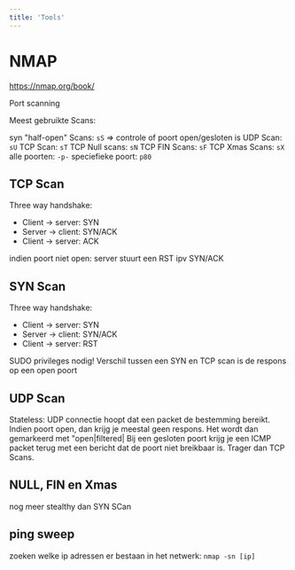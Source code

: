 ```yaml
---
title: 'Tools'
---
```




# NMAP

https://nmap.org/book/

Port scanning

Meest gebruikte Scans:

syn "half-open" Scans: `sS` => controle of poort open/gesloten is
UDP Scan: `sU`
TCP Scan: `sT`
TCP Null scans: `sN`
TCP FIN Scans: `sF`
TCP Xmas Scans: `sX`
alle poorten: `-p-`
speciefieke poort: `p80`

## TCP Scan
Three way handshake:
   - Client -> server: SYN
   - Server -> client: SYN/ACK
   - Client -> server: ACK

indien poort niet open: server stuurt een RST ipv SYN/ACK

## SYN Scan

Three way handshake:
   - Client -> server: SYN
   - Server -> client: SYN/ACK
   - Client -> server: RST

SUDO  privileges nodig!
Verschil tussen een SYN en TCP scan is de respons op een open poort

## UDP Scan

Stateless: UDP connectie hoopt dat een packet de bestemming bereikt.
Indien poort open, dan krijg je meestal geen respons. Het wordt dan gemarkeerd met "open|filtered|
Bij een gesloten poort krijg je een ICMP packet terug met een bericht dat de poort niet breikbaar is.
Trager dan TCP Scans.

## NULL, FIN en Xmas

nog meer stealthy dan SYN SCan

## ping sweep

zoeken welke ip adressen er bestaan in het netwerk: `nmap -sn [ip]`

